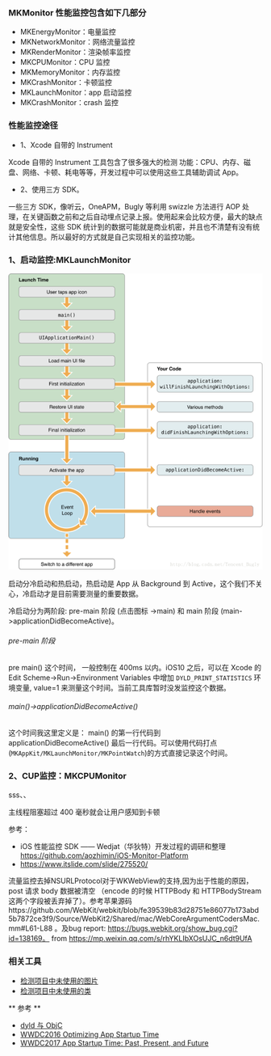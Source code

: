 



### MKMonitor 性能监控包含如下几部分

- MKEnergyMonitor：电量监控
- MKNetworkMonitor：网络流量监控
- MKRenderMonitor：渲染帧率监控
- MKCPUMonitor：CPU 监控
- MKMemoryMonitor：内存监控
- MKCrashMonitor：卡顿监控
- MKLaunchMonitor：app 启动监控
- MKCrashMonitor：crash 监控


### 性能监控途径

- 1、Xcode 自带的 Instrument

Xcode 自带的 Instrument 工具包含了很多强大的检测 功能：CPU、内存、磁盘、网络、卡顿、耗电等等，开发过程中可以使用这些工具辅助调试 App。

- 2、使用三方 SDK。

一些三方 SDK，像听云，OneAPM，Bugly 等利用 swizzle 方法进行 AOP 处理，在关键函数之前和之后自动埋点记录上报。使用起来会比较方便，最大的缺点就是安全性，这些 SDK 统计到的数据可能就是商业机密，并且也不清楚有没有统计其他信息。所以最好的方式就是自己实现相关的监控功能。


### 1、启动监控:MKLaunchMonitor
![](../source/appLaunch.png)

启动分冷启动和热启动，热启动是 App 从 Background 到 Active，这个我们不关心，冷启动才是目前需要测量的重要数据。

冷启动分为两阶段: pre-main 阶段 (点击图标 ->main) 和 main 阶段 (main->applicationDidBecomeActive)。

###### pre-main 阶段

pre main() 这个时间， 一般控制在 400ms 以内。iOS10 之后，可以在 Xcode 的 Edit Scheme->Run->Environment Variables 中增加 `DYLD_PRINT_STATISTICS` 环境变量, value=1 来测量这个时间。当前工具库暂时没发监控这个数据。


###### main()->applicationDidBecomeActive()
这个时间我这里定义是： main() 的第一行代码到 applicationDidBecomeActive() 最后一行代码。可以使用代码打点(`MKAppKit/MKLaunchMonitor/MKPointWatch`)的方式直接记录这个时间。


### 2、CUP监控：MKCPUMonitor 




sss、、



主线程阻塞超过 400 毫秒就会让用户感知到卡顿

参考：

- iOS 性能监控 SDK —— Wedjat（华狄特）开发过程的调研和整理  https://github.com/aozhimin/iOS-Monitor-Platform
- https://www.itslide.com/slide/275520/



流量监控去掉NSURLProtocol对于WKWebView的支持,因为出于性能的原因，post 请求 body 数据被清空 （encode 的时候 HTTPBody 和 HTTPBodyStream 这两个字段被丢弃掉了）。参考苹果源码https://github.com/WebKit/webkit/blob/fe39539b83d28751e86077b173abd5b7872ce3f9/Source/WebKit2/Shared/mac/WebCoreArgumentCodersMac.mm#L61-L88 。及bug report: https://bugs.webkit.org/show_bug.cgi?id=138169。 from https://mp.weixin.qq.com/s/rhYKLIbXOsUJC_n6dt9UfA
### 相关工具

- [检测项目中未使用的图片](https://github.com/tinymind/LSUnusedResources)
- [检测项目中未使用的类](https://github.com/dblock/fui)

** 参考 **
- [dyld 与 ObjC](https://blog.cnbluebox.com/blog/2017/06/20/dyldyu-objc/)
- [WWDC2016 Optimizing App Startup Time](https://developer.apple.com/videos/play/wwdc2016/406/)
- [WWDC2017 App Startup Time: Past, Present, and Future](https://developer.apple.com/videos/play/wwdc2017/413)